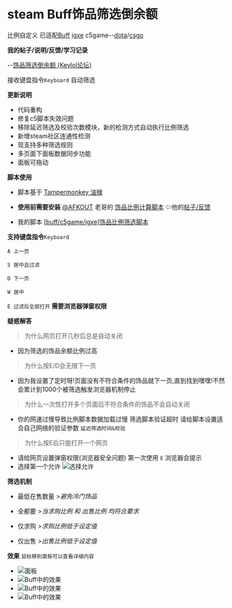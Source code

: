 # steam Buff饰品筛选倒余额
比例自定义 已适配[Buff](https://buff.163.com/) [igxe](https://www.igxe.cn/dota2/570?sort=3) c5game--[dota](https://www.c5game.com/dota.html)/[csgo](https://www.c5game.com/csgo/default/result.html?sort=update_time)

__我的帖子/说明/反馈/学习记录__

--[饰品筛选倒余额 (Keylol论坛)](https://keylol.com/t577669-1-1) 

接收键盘指令`Keyboard` 自动筛选

__更新说明__
 * 代码重构
 * 修复c5脚本失效问题
 * 移除延迟筛选及校验次数模块，新的检测方式自动执行比例筛选
 * 新增steam社区连通性检测
 * 现支持多种筛选规则
 * 多页面下面板数据同步功能
 * 面板可拖动

__脚本使用__
 * 脚本基于 [Tampermonkey 油猴](http://www.tampermonkey.net/)

 * **使用前需要安装** [@AFKOUT](https://keylol.com/suid-451341) 老哥的 [饰品比例计算脚本](https://greasyfork.org/zh-CN/scripts/35597)
⇦他的[帖子/反馈](https://keylol.com/t331397-1-1)

 * 我的脚本 [[buff/c5game/igxe]饰品比例筛选脚本](https://greasyfork.org/zh-CN/scripts/399176)

__支持键盘指令__`Keyboard`

`A 上一页`

`S 居中且过滤`

`D 下一页`

`W 居中`

`E 过滤后全部打开`  **需要浏览器弹窗权限**

__疑惑解答__

>为什么网页打开几秒后总是自动关闭
 * 因为筛选的饰品余额比例过高

>为什么按E/D会无限下一页
 * 因为我设置了定时呀!页面没有不符合条件的饰品就下一页,直到找到嘿嘿!不然会累计到1000个被筛选触发浏览器机制停止

>为什么一次性打开多个页面后不符合条件的饰品不会自动关闭 
 * 你的网速过慢导致比例脚本数据加载过慢 筛选脚本验证超时 请给脚本设置适合自己网络的验证参数 `延迟筛选时间&校验`

>为什么按E后只能打开一个网页
 * 请给网页设置弹窗权限(浏览器安全问题)  第一次使用 `E` 浏览器会提示
 * 选择第一个允许
![选择允许](https://blob.keylol.com/forum/202005/31/213133u0i9666ff76g9ddg.png)

__筛选机制__

 * 最低在售数量  >*避免冷门饰品*

 * 全都要  >*当求购比例 和 出售比例 均符合要求*

 * 仅求购  >*求购比例低于设定值*

 * 仅出售  >*出售比例低于设定值*

__效果__ `鼠标移到面板可以查看详细内容`

 * ![面板](https://blob.keylol.com/forum/202107/31/160607mgee8sa2828gwgtm.png)
 * ![Buff中的效果](https://blob.keylol.com/forum/202107/31/160317nt5h5otvvztxz1st.jpg)
 * ![Buff中的效果](https://blob.keylol.com/forum/202107/31/160319qcsrznugvbhsc4vv.jpg)
 * ![Buff中的效果](https://blob.keylol.com/forum/202107/31/160320royssjzoggjj5ov2.jpg)
